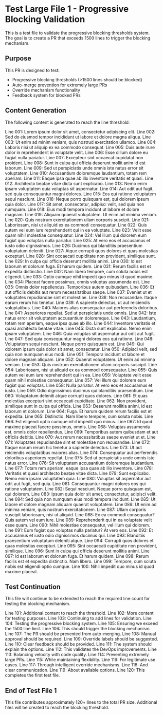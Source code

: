 # Test Large File 1 - Progressive Blocking Validation

This is a test file to validate the progressive blocking thresholds system.
The goal is to create a PR that exceeds 1500 lines to trigger the blocking mechanism.

## Purpose

This PR is designed to test:
- Progressive blocking thresholds (>1500 lines should be blocked)
- Auto-merge prevention for extremely large PRs
- Override mechanism functionality
- Feedback system for blocked PRs

## Content Generation

The following content is generated to reach the line threshold:

Line 001: Lorem ipsum dolor sit amet, consectetur adipiscing elit.
Line 002: Sed do eiusmod tempor incididunt ut labore et dolore magna aliqua.
Line 003: Ut enim ad minim veniam, quis nostrud exercitation ullamco.
Line 004: Laboris nisi ut aliquip ex ea commodo consequat.
Line 005: Duis aute irure dolor in reprehenderit in voluptate velit.
Line 006: Esse cillum dolore eu fugiat nulla pariatur.
Line 007: Excepteur sint occaecat cupidatat non proident.
Line 008: Sunt in culpa qui officia deserunt mollit anim id est laborum.
Line 009: Sed ut perspiciatis unde omnis iste natus error sit voluptatem.
Line 010: Accusantium doloremque laudantium, totam rem aperiam.
Line 011: Eaque ipsa quae ab illo inventore veritatis et quasi.
Line 012: Architecto beatae vitae dicta sunt explicabo.
Line 013: Nemo enim ipsam voluptatem quia voluptas sit aspernatur.
Line 014: Aut odit aut fugit, sed quia consequuntur magni dolores.
Line 015: Eos qui ratione voluptatem sequi nesciunt.
Line 016: Neque porro quisquam est, qui dolorem ipsum quia dolor.
Line 017: Sit amet, consectetur, adipisci velit, sed quia non numquam.
Line 018: Eius modi tempora incidunt ut labore et dolore magnam.
Line 019: Aliquam quaerat voluptatem. Ut enim ad minima veniam.
Line 020: Quis nostrum exercitationem ullam corporis suscipit.
Line 021: Laboriosam, nisi ut aliquid ex ea commodi consequatur.
Line 022: Quis autem vel eum iure reprehenderit qui in ea voluptate.
Line 023: Velit esse quam nihil molestiae consequatur.
Line 024: Vel illum qui dolorem eum fugiat quo voluptas nulla pariatur.
Line 025: At vero eos et accusamus et iusto odio dignissimos.
Line 026: Ducimus qui blanditiis praesentium voluptatum deleniti.
Line 027: Atque corrupti quos dolores et quas molestias excepturi.
Line 028: Sint occaecati cupiditate non provident, similique sunt.
Line 029: In culpa qui officia deserunt mollitia animi.
Line 030: Id est laborum et dolorum fuga. Et harum quidem.
Line 031: Rerum facilis est et expedita distinctio.
Line 032: Nam libero tempore, cum soluta nobis est eligendi.
Line 033: Optio cumque nihil impedit quo minus id quod maxime.
Line 034: Placeat facere possimus, omnis voluptas assumenda est.
Line 035: Omnis dolor repellendus. Temporibus autem quibusdam.
Line 036: Et aut officiis debitis aut rerum necessitatibus saepe.
Line 037: Eveniet ut et voluptates repudiandae sint et molestiae.
Line 038: Non recusandae. Itaque earum rerum hic tenetur.
Line 039: A sapiente delectus, ut aut reiciendis voluptatibus.
Line 040: Maiores alias consequatur aut perferendis doloribus.
Line 041: Asperiores repellat. Sed ut perspiciatis unde omnis.
Line 042: Iste natus error sit voluptatem accusantium doloremque.
Line 043: Laudantium, totam rem aperiam, eaque ipsa quae ab illo.
Line 044: Inventore veritatis et quasi architecto beatae vitae.
Line 045: Dicta sunt explicabo. Nemo enim ipsam voluptatem.
Line 046: Quia voluptas sit aspernatur aut odit aut fugit.
Line 047: Sed quia consequuntur magni dolores eos qui ratione.
Line 048: Voluptatem sequi nesciunt. Neque porro quisquam est.
Line 049: Qui dolorem ipsum quia dolor sit amet, consectetur.
Line 050: Adipisci velit, sed quia non numquam eius modi.
Line 051: Tempora incidunt ut labore et dolore magnam aliquam.
Line 052: Quaerat voluptatem. Ut enim ad minima veniam.
Line 053: Quis nostrum exercitationem ullam corporis suscipit.
Line 054: Laboriosam, nisi ut aliquid ex ea commodi consequatur.
Line 055: Quis autem vel eum iure reprehenderit qui in ea.
Line 056: Voluptate velit esse quam nihil molestiae consequatur.
Line 057: Vel illum qui dolorem eum fugiat quo voluptas.
Line 058: Nulla pariatur. At vero eos et accusamus et iusto.
Line 059: Odio dignissimos ducimus qui blanditiis praesentium.
Line 060: Voluptatum deleniti atque corrupti quos dolores.
Line 061: Et quas molestias excepturi sint occaecati cupiditate.
Line 062: Non provident, similique sunt in culpa qui officia.
Line 063: Deserunt mollitia animi, id est laborum et dolorum.
Line 064: Fuga. Et harum quidem rerum facilis est et expedita.
Line 065: Distinctio. Nam libero tempore, cum soluta nobis.
Line 066: Est eligendi optio cumque nihil impedit quo minus.
Line 067: Id quod maxime placeat facere possimus, omnis.
Line 068: Voluptas assumenda est, omnis dolor repellendus.
Line 069: Temporibus autem quibusdam et aut officiis debitis.
Line 070: Aut rerum necessitatibus saepe eveniet ut et.
Line 071: Voluptates repudiandae sint et molestiae non recusandae.
Line 072: Itaque earum rerum hic tenetur a sapiente delectus.
Line 073: Ut aut reiciendis voluptatibus maiores alias.
Line 074: Consequatur aut perferendis doloribus asperiores repellat.
Line 075: Sed ut perspiciatis unde omnis iste natus error.
Line 076: Sit voluptatem accusantium doloremque laudantium.
Line 077: Totam rem aperiam, eaque ipsa quae ab illo inventore.
Line 078: Veritatis et quasi architecto beatae vitae dicta.
Line 079: Sunt explicabo. Nemo enim ipsam voluptatem quia.
Line 080: Voluptas sit aspernatur aut odit aut fugit, sed quia.
Line 081: Consequuntur magni dolores eos qui ratione voluptatem.
Line 082: Sequi nesciunt. Neque porro quisquam est, qui dolorem.
Line 083: Ipsum quia dolor sit amet, consectetur, adipisci velit.
Line 084: Sed quia non numquam eius modi tempora incidunt.
Line 085: Ut labore et dolore magnam aliquam quaerat voluptatem.
Line 086: Ut enim ad minima veniam, quis nostrum exercitationem.
Line 087: Ullam corporis suscipit laboriosam, nisi ut aliquid.
Line 088: Ex ea commodi consequatur? Quis autem vel eum iure.
Line 089: Reprehenderit qui in ea voluptate velit esse quam.
Line 090: Nihil molestiae consequatur, vel illum qui dolorem.
Line 091: Eum fugiat quo voluptas nulla pariatur? At vero eos.
Line 092: Et accusamus et iusto odio dignissimos ducimus qui.
Line 093: Blanditiis praesentium voluptatum deleniti atque.
Line 094: Corrupti quos dolores et quas molestias excepturi.
Line 095: Sint occaecati cupiditate non provident, similique.
Line 096: Sunt in culpa qui officia deserunt mollitia animi.
Line 097: Id est laborum et dolorum fuga. Et harum quidem.
Line 098: Rerum facilis est et expedita distinctio. Nam libero.
Line 099: Tempore, cum soluta nobis est eligendi optio cumque.
Line 100: Nihil impedit quo minus id quod maxime placeat.

## Test Continuation

This file will continue to be extended to reach the required line count for testing the blocking mechanism.

Line 101: Additional content to reach the threshold.
Line 102: More content for testing purposes.
Line 103: Continuing to add lines for validation.
Line 104: Testing the progressive blocking system.
Line 105: Ensuring we exceed the 1500 line limit.
Line 106: This should trigger the blocking mechanism.
Line 107: The PR should be prevented from auto-merging.
Line 108: Manual approval should be required.
Line 109: Override labels should be suggested.
Line 110: Clear feedback should be provided.
Line 111: The system should explain the options.
Line 112: This validates the DevOps improvements.
Line 113: Balancing velocity with code quality.
Line 114: Preventing extremely large PRs.
Line 115: While maintaining flexibility.
Line 116: For legitimate use cases.
Line 117: Through intelligent override mechanisms.
Line 118: And clear communication.
Line 119: About available options.
Line 120: This completes the first test file.

## End of Test File 1

This file contributes approximately 120+ lines to the total PR size.
Additional files will be created to reach the blocking threshold.
